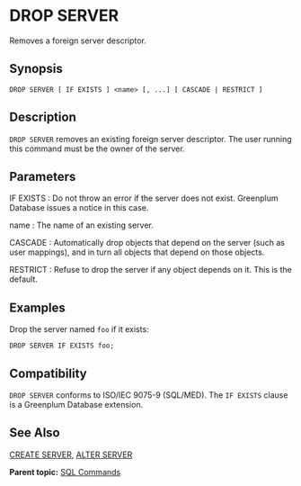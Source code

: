 # DROP SERVER

Removes a foreign server descriptor.

## Synopsis

``` {#sql_command_synopsis}
DROP SERVER [ IF EXISTS ] <name> [, ...] [ CASCADE | RESTRICT ]
```

## Description

`DROP SERVER` removes an existing foreign server descriptor. The user running this command must be the owner of the server.

## Parameters

IF EXISTS
:   Do not throw an error if the server does not exist. Greenplum Database issues a notice in this case.

name
:   The name of an existing server.

CASCADE
:   Automatically drop objects that depend on the server \(such as user mappings\), and in turn all objects that depend on those objects.

RESTRICT
:   Refuse to drop the server if any object depends on it. This is the default.

## Examples

Drop the server named `foo` if it exists:

```
DROP SERVER IF EXISTS foo;
```

## Compatibility

`DROP SERVER` conforms to ISO/IEC 9075-9 \(SQL/MED\). The `IF EXISTS` clause is a Greenplum Database extension.

## See Also

[CREATE SERVER](CREATE_SERVER.html), [ALTER SERVER](ALTER_SERVER.html)

**Parent topic:** [SQL Commands](../sql_commands/sql_ref.html)

